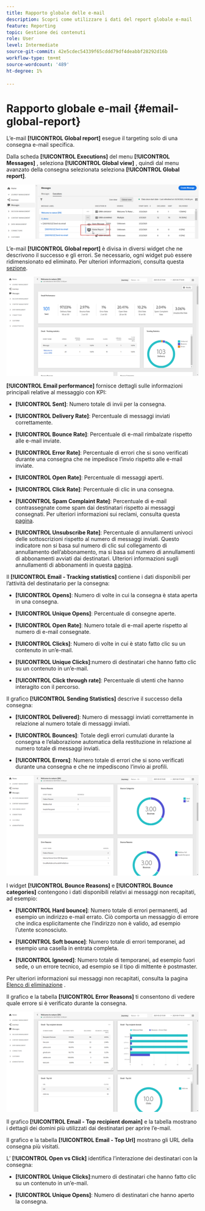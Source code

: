 ```yaml
---
title: Rapporto globale delle e-mail
description: Scopri come utilizzare i dati del report globale e-mail
feature: Reporting
topic: Gestione dei contenuti
role: User
level: Intermediate
source-git-commit: 42e5cdec54339f65cddd79df4deabbf28292d16b
workflow-type: tm+mt
source-wordcount: '489'
ht-degree: 1%

---
```


# Rapporto globale e-mail {#email-global-report}

L’e-mail **[!UICONTROL Global report]** esegue il targeting solo di una consegna e-mail specifica.

Dalla scheda **[!UICONTROL Executions]** del menu **[!UICONTROL Messages]** , seleziona **[!UICONTROL Global view]** , quindi dal menu avanzato della consegna selezionata seleziona **[!UICONTROL Global report]**.

![](../assets/global_report_3.png)

L’e-mail **[!UICONTROL Global report]** è divisa in diversi widget che ne descrivono il successo e gli errori. Se necessario, ogni widget può essere ridimensionato ed eliminato. Per ulteriori informazioni, consulta questa [sezione](global-report.md#modify-dashboard).

![](../assets/global_report_4.png)

**[!UICONTROL Email performance]** fornisce dettagli sulle informazioni principali relative al messaggio con KPI:

* **[!UICONTROL Sent]**: Numero totale di invii per la consegna.

* **[!UICONTROL Delivery Rate]**: Percentuale di messaggi inviati correttamente.

* **[!UICONTROL Bounce Rate]**: Percentuale di e-mail rimbalzate rispetto alle e-mail inviate.

* **[!UICONTROL Error Rate]**: Percentuale di errori che si sono verificati durante una consegna che ne impedisce l’invio rispetto alle e-mail inviate.

* **[!UICONTROL Open Rate]**: Percentuale di messaggi aperti.

* **[!UICONTROL Click Rate]**: Percentuale di clic in una consegna.

* **[!UICONTROL Spam Complaint Rate]**: Percentuale di e-mail contrassegnate come spam dai destinatari rispetto ai messaggi consegnati. Per ulteriori informazioni sui reclami, consulta questa [pagina](https://experienceleague.adobe.com/docs/deliverability-learn/deliverability-best-practice-guide/metrics-for-deliverability/complaints.html#metrics-for-deliverability).

* **[!UICONTROL Unsubscribe Rate]**: Percentuale di annullamenti univoci delle sottoscrizioni rispetto al numero di messaggi inviati. Questo indicatore non si basa sul numero di clic sul collegamento di annullamento dell’abbonamento, ma si basa sul numero di annullamenti di abbonamenti avviati dai destinatari. Ulteriori informazioni sugli annullamenti di abbonamenti in questa [pagina](../consent.md).

Il **[!UICONTROL Email - Tracking statistics]** contiene i dati disponibili per l’attività del destinatario per la consegna:

* **[!UICONTROL Opens]**: Numero di volte in cui la consegna è stata aperta in una consegna.

* **[!UICONTROL Unique Opens]**: Percentuale di consegne aperte.

* **[!UICONTROL Open Rate]**: Numero totale di e-mail aperte rispetto al numero di e-mail consegnate.

* **[!UICONTROL Clicks]**: Numero di volte in cui è stato fatto clic su un contenuto in un’e-mail.

* **[!UICONTROL Unique Clicks]**:numero di destinatari che hanno fatto clic su un contenuto in un’e-mail.

* **[!UICONTROL Click through rate]**: Percentuale di utenti che hanno interagito con il percorso.

Il grafico **[!UICONTROL Sending Statistics]** descrive il successo della consegna:

* **[!UICONTROL Delivered]**: Numero di messaggi inviati correttamente in relazione al numero totale di messaggi inviati.

* **[!UICONTROL Bounces]**: Totale degli errori cumulati durante la consegna e l’elaborazione automatica della restituzione in relazione al numero totale di messaggi inviati.

* **[!UICONTROL Errors]**: Numero totale di errori che si sono verificati durante una consegna e che ne impediscono l’invio ai profili.

![](../assets/global_report_5.png)

I widget **[!UICONTROL Bounce Reasons]** e **[!UICONTROL Bounce categories]** contengono i dati disponibili relativi ai messaggi non recapitati, ad esempio:

* **[!UICONTROL Hard bounce]**: Numero totale di errori permanenti, ad esempio un indirizzo e-mail errato. Ciò comporta un messaggio di errore che indica esplicitamente che l’indirizzo non è valido, ad esempio l’utente sconosciuto.

* **[!UICONTROL Soft bounce]**: Numero totale di errori temporanei, ad esempio una casella in entrata completa.

* **[!UICONTROL Ignored]**: Numero totale di temporanei, ad esempio fuori sede, o un errore tecnico, ad esempio se il tipo di mittente è postmaster.

Per ulteriori informazioni sui messaggi non recapitati, consulta la pagina [Elenco di eliminazione](../suppression-list.md) .

Il grafico e la tabella **[!UICONTROL Error Reasons]** ti consentono di vedere quale errore si è verificato durante la consegna.

![](../assets/global_report_6.png)

Il grafico **[!UICONTROL Email - Top recipient domain]** e la tabella mostrano i dettagli dei domini più utilizzati dai destinatari per aprire l’e-mail.

Il grafico e la tabella **[!UICONTROL Email - Top Url]** mostrano gli URL della consegna più visitati.

L’ **[!UICONTROL Open vs Click]** identifica l’interazione dei destinatari con la consegna:

* **[!UICONTROL Unique Clicks]**:numero di destinatari che hanno fatto clic su un contenuto in un’e-mail.

* **[!UICONTROL Unique Opens]**: Numero di destinatari che hanno aperto la consegna.


